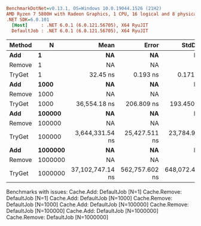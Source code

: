 ``` ini

BenchmarkDotNet=v0.13.1, OS=Windows 10.0.19044.1526 (21H2)
AMD Ryzen 7 5800H with Radeon Graphics, 1 CPU, 16 logical and 8 physical cores
.NET SDK=6.0.101
  [Host]     : .NET 6.0.1 (6.0.121.56705), X64 RyuJIT
  DefaultJob : .NET 6.0.1 (6.0.121.56705), X64 RyuJIT


```
| Method |       N |             Mean |          Error |         StdDev |
|------- |-------- |-----------------:|---------------:|---------------:|
|    **Add** |       **1** |               **NA** |             **NA** |             **NA** |
| Remove |       1 |               NA |             NA |             NA |
| TryGet |       1 |         32.45 ns |       0.193 ns |       0.171 ns |
|    **Add** |    **1000** |               **NA** |             **NA** |             **NA** |
| Remove |    1000 |               NA |             NA |             NA |
| TryGet |    1000 |     36,554.18 ns |     206.809 ns |     193.450 ns |
|    **Add** |  **100000** |               **NA** |             **NA** |             **NA** |
| Remove |  100000 |               NA |             NA |             NA |
| TryGet |  100000 |  3,644,331.54 ns |  25,427.511 ns |  23,784.910 ns |
|    **Add** | **1000000** |               **NA** |             **NA** |             **NA** |
| Remove | 1000000 |               NA |             NA |             NA |
| TryGet | 1000000 | 37,102,747.14 ns | 562,757.602 ns | 648,072.492 ns |

Benchmarks with issues:
  Cache.Add: DefaultJob [N=1]
  Cache.Remove: DefaultJob [N=1]
  Cache.Add: DefaultJob [N=1000]
  Cache.Remove: DefaultJob [N=1000]
  Cache.Add: DefaultJob [N=100000]
  Cache.Remove: DefaultJob [N=100000]
  Cache.Add: DefaultJob [N=1000000]
  Cache.Remove: DefaultJob [N=1000000]
